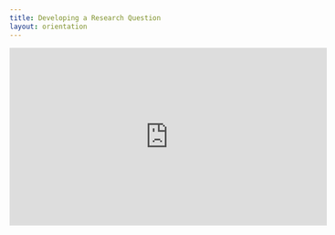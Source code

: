 ```yaml
---
title: Developing a Research Question
layout: orientation
---
```

<iframe width="556" height="311" src="https://www.youtube.com/embed/sw_eTKaCEmA" title="Developing a Research Question" frameborder="0" allow="accelerometer; autoplay; clipboard-write; encrypted-media; gyroscope; picture-in-picture; web-share" referrerpolicy="strict-origin-when-cross-origin" allowfullscreen></iframe>

